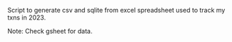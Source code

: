 Script to generate csv and sqlite from excel spreadsheet used to track my txns in 2023.

Note: Check gsheet for data.
